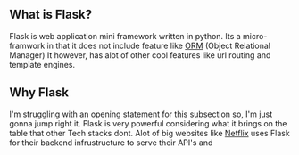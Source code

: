 ## What is Flask?
Flask is web application mini framework written in python. Its a micro-framwork in that it does not include feature like [ORM](https://stackoverflow.com/questions/1279613/what-is-an-orm-how-does-it-work-and-how-should-i-use-one) (Object Relational Manager) It  however, has alot of other cool features like url routing and template engines. 
## Why Flask
I'm struggling with an opening statement for this subsection so, I'm just gonna jump right it. 
Flask is very powerful considering what it brings on the table that other Tech stacks dont. 
Alot of big websites like [Netflix](https://netflix.com) uses Flask for their backend infrustructure to serve their API's and 